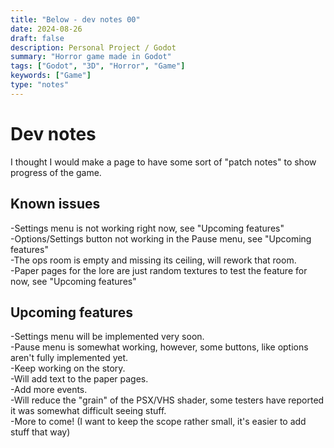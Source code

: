 ```yaml
---
title: "Below - dev notes 00"
date: 2024-08-26
draft: false
description: Personal Project / Godot
summary: "Horror game made in Godot"
tags: ["Godot", "3D", "Horror", "Game"]
keywords: ["Game"]
type: "notes"
---
```

# Dev notes
I thought I would make a page to have some sort of "patch notes" to show progress of the game.
## Known issues
-Settings menu is not working right now, see "Upcoming features"<br/>
-Options/Settings button not working in the Pause menu, see "Upcoming features"</br>
-The ops room is empty and missing its ceiling, will rework that room.<br/>
-Paper pages for the lore are just random textures to test the feature for now, see "Upcoming features"<br/>
## Upcoming features
-Settings menu will be implemented very soon.<br/>
-Pause menu is somewhat working, however, some buttons, like options aren't fully implemented yet.<br/>
-Keep working on the story.<br/>
-Will add text to the paper pages.</br>
-Add more events.<br/>
-Will reduce the "grain" of the PSX/VHS shader, some testers have reported it was somewhat difficult seeing stuff.</br>
-More to come! (I want to keep the scope rather small, it's easier to add stuff that way)</br>